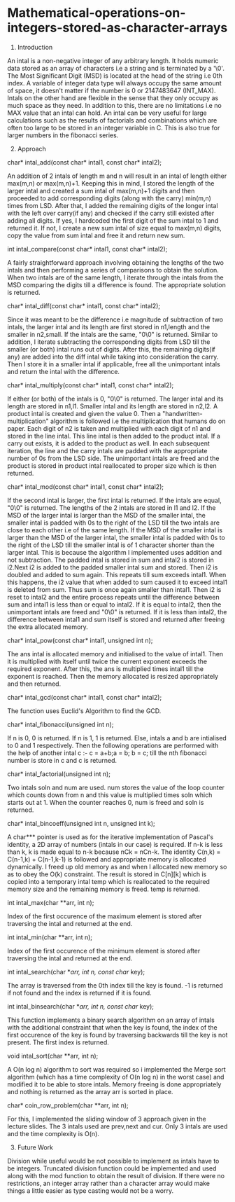 # Mathematical-operations-on-integers-stored-as-character-arrays
1. Introduction

An intal is a non-negative integer of any arbitrary length. It holds numeric data stored as an array of characters i.e a string and is terminated by a '\0'. 
The Most Significant Digit (MSD) is located at the head of the string i.e 0th index. A variable of integer data type will always occupy the same amount of space,
it doesn't matter if the number is 0 or 2147483647 (INT_MAX). Intals on the other hand are flexible in the sense that they only occupy as much space as they need. 
In addition to this, there are no limitations i.e no MAX value that an intal can hold. An intal can be very useful for large calculations such as the results of 
factorials and combinations which are often too large to be stored in an integer variable in C. This is also true for larger numbers in the fibonacci series.


2. Approach

char* intal_add(const char* intal1, const char* intal2);

An addition of 2 intals of length m and n will result in an intal of length either max(m,n) or max(m,n)+1. Keeping this in mind, I stored the length of the larger
intal and created a sum intal of max(m,n)+1 digits and then proceeded to add corresponding digits (along with the carry) min(m,n) times from LSD. After that, I 
added the remaining digits of the longer intal with the left over carry(if any) and checked if the carry still existed after adding all digits. If yes, I hardcoded 
the first digit of the sum intal to 1 and returned it. If not, I create a new sum intal of size equal to max(m,n) digits, copy the value from sum intal and free it 
and return new sum.

int intal_compare(const char* intal1, const char* intal2);

A fairly straightforward approach involving obtaining the lengths of the two intals and then performing a series of comparisons to obtain the solution. When two 
intals are of the same length, I iterate through the intals from the MSD comparing the digits till a difference is found. The appropriate solution is returned.

char* intal_diff(const char* intal1, const char* intal2);

Since it was meant to be the difference i.e magnitude of subtraction of two intals, the larger intal and its length are first stored in n1,length and the smaller 
in n2,small. If the intals are the same, "0\0" is returned. Similar to addition, I iterate subtracting the corresponding digits from LSD till the smaller (or both) 
intal runs out of digits. After this, the remaining digits(if any) are added into the diff intal while taking into consideration the carry. Then I store it in a 
smaller intal if applicable, free all the unimportant intals and return the intal with the difference.

char* intal_multiply(const char* intal1, const char* intal2);

If either (or both) of the intals is 0, "0\0" is returned.
The larger intal and its length are stored in n1,l1. Smaller intal and its length are stored in n2,l2. A product intal is created and given the value 0. Then a 
"handwritten-multiplication" algorithm is followed i.e the multiplication that humans do on paper. Each digit of n2 is taken and multiplied with each digit of 
n1 and stored in the line intal. This line intal is then added to the product intal. If a carry out exists, it is added to the product as well. In each subsequent 
iteration, the line and the carry intals are padded with the appropriate number of 0s from the LSD side. The unimportant intals are freed and the product is stored in
 product intal reallocated to proper size which is then returned.

char* intal_mod(const char* intal1, const char* intal2);

If the second intal is larger, the first intal is returned. If the intals are equal, "0\0" is returned. The lengths of the 2 intals are stored in l1 and l2. If the 
MSD of the larger intal is larger than the MSD of the smaller intal, the smaller intal is padded with 0s to the right of the LSD till the two intals are close to each 
other i.e of the same length. If the MSD of the smaller intal is larger than the MSD of the larger intal, the smaller intal is padded with 0s to the right of the LSD 
till the smaller intal is of 1 character shorter than the larger intal. This is because the algorithm I implemented uses addition and not subtraction. The padded intal 
is stored in sum and intal2 is stored in i2.Next i2 is added to the padded smaller intal sum and stored. Then i2 is doubled and added to sum again. This repeats till 
sum exceeds intal1. When this happens, the i2 value that when added to sum caused it to exceed intal1 is deleted from sum. Thus sum is once again smaller than intal1. 
Then i2 is reset to intal2 and the entire process repeats until the difference between sum and intal1 is less than or equal to intal2. If it is equal to intal2, then 
the unimportant intals are freed and "0\0" is returned. If it is less than intal2, the difference between intal1 and sum itself is stored and returned after freeing the 
extra allocated memory.

char* intal_pow(const char* intal1, unsigned int n);

The ans intal is allocated memory and initialised to the value of intal1. Then it is multiplied with itself until twice the current exponent exceeds the required exponent. 
After this, the ans is multiplied times intal1 till the exponent is reached. Then the memory allocated is resized appropriately and then returned.

char* intal_gcd(const char* intal1, const char* intal2);

The function uses Euclid's Algorithm to find the GCD.

char* intal_fibonacci(unsigned int n);

If n is 0, 0 is returned. If n is 1, 1 is returned. Else, intals a and b are intialised to 0 and 1 respectively. Then the following operations are performed with the help of 
another intal c :- c = a+b;a = b; b = c; till the nth fibonacci number is store in c and c is returned. 

char* intal_factorial(unsigned int n);

Two intals soln and num are used. num stores the value of the loop counter which counts down from n and this value is multiplied times soln which starts out at 1. When the 
counter reaches 0, num is freed and soln is returned.

char* intal_bincoeff(unsigned int n, unsigned int k);

A char*** pointer is used as for the iterative implementation of Pascal's identity, a 2D array of numbers (intals in our case) is required. If n-k is less than k, k is made equal to n-k
because nCk = nCn-k. The identity C(n,k) = C(n-1,k) + C(n-1,k-1) is followed and appropriate memory is allocated dynamically. I freed up old memory as and when I allocated new memory so as to obey the O(k) constraint. The result is stored in 
C[n][k] which is copied into a temporary intal temp which is reallocated to the required memory size and the remaining memory is freed. temp is returned.

int intal_max(char **arr, int n);

Index of the first occurence of the maximum element is stored after traversing the intal and returned at the end.

int intal_min(char **arr, int n);

Index of the first occurence of the minimum element is stored after traversing the intal and returned at the end.

int intal_search(char **arr, int n, const char* key);

The array is traversed from the 0th index till the key is found. -1 is returned if not found and the index is returned if it is found.

int intal_binsearch(char **arr, int n, const char* key);

This function implements a binary search algorithm on an array of intals with the additional constraint that when the key is found, the index of the first occurence of the key is 
found by traversing backwards till the key is not present. The first index is returned.

void intal_sort(char **arr, int n);

A O(n log n) algorithm to sort was required so i implemented the Merge sort algorithm (which has a time complexity of O(n log n) in the worst case) and modified it to be able to 
store intals. Memory freeing is done appropriately and nothing is returned as the array arr is sorted in place.

char* coin_row_problem(char **arr, int n);

For this, I implemented the sliding window of 3 approach given in the lecture slides. The 3 intals used are prev,next and cur. Only 3 intals are used and the time complexity is O(n).

3. Future Work

Division while useful would be not possible to implement as intals have to be integers. Truncated division function could be implemented and used along with the mod function to 
obtain the result of division. If there were no restrictions, an integer array rather than a character array would make things a little easier as type casting would not be a worry. 
